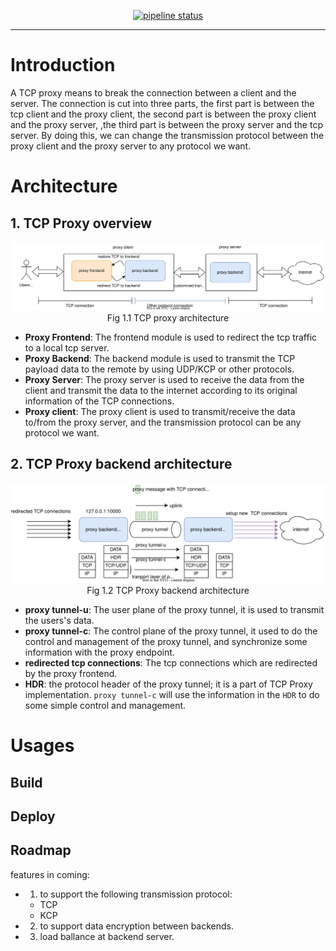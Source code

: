 <div align="center">

[![pipeline status](https://github.com/penglei0/tcp_proxy/actions/workflows/.github.yml/badge.svg)]()
</div>

---

# Introduction

A TCP proxy means to break the connection between a client and the server. The connection is cut into three parts, the first part is between the tcp client and the proxy client, the second part is between the proxy client and the proxy server, ,the third part is between the proxy server and the tcp server. By doing this, we can change the transmission protocol between the proxy client and the proxy server to any protocol we want.

# Architecture

## 1. TCP Proxy overview

<div align="center" style="text-align:center"> 
<img src="./docs/imgs/tcp_proxy.svg" alt="architecture"></div>
<div align="center">Fig 1.1 TCP proxy architecture</div>

- **Proxy Frontend**: The frontend module is used to redirect the tcp traffic to a local tcp server.
- **Proxy Backend**: The backend module is used to transmit the TCP payload data to the remote by using UDP/KCP or other protocols.
- **Proxy Server**: The proxy server is used to receive the data from the client and transmit the data to the internet according to its original information of the TCP connections.
- **Proxy client**: The proxy client is used to transmit/receive the data to/from the proxy server, and the transmission protocol can be any protocol we want.

## 2. TCP Proxy backend architecture

<div align="center" style="text-align:center"> 
<img src="./docs/imgs/proxy_backend.svg" alt="architecture"></div>
<div align="center">Fig 1.2 TCP Proxy backend architecture</div>

- **proxy tunnel-u**: The user plane of the proxy tunnel, it is used to transmit the users's data.
- **proxy tunnel-c**: The control plane of the proxy tunnel, it used to do the control and management of the proxy tunnel, and synchronize some information with the proxy endpoint.
- **redirected tcp connections**: The tcp connections which are redirected by the proxy frontend.
- **HDR**: the protocol header of the proxy tunnel; it is a part of TCP Proxy implementation. `proxy tunnel-c` will use the information in the `HDR` to do some simple control and management.

# Usages

## Build

## Deploy

## Roadmap

features in coming:

- 1. to support the following transmission protocol:
  - TCP
  - KCP
- 2. to support data encryption between backends.
- 3. load ballance at backend server.